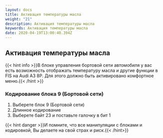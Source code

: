 ```yaml
---
layout: docs
title: Активация температуры масла
weight: "21"
description: Активация температуры масла
keywords: Активация температуры масла
date: 2020-04-19T13:00:40.394Z
---
```

## Активация температуры масла

{{< hint info >}}В блоке управления бортовой сети автомобиля у вас есть возможность отображать температуру масла и другие функции в FIS на Audi A3 8P. Для этого должно быть активировано комфортное меню.{{< /hint >}}

### **Кодирование блока 9 (Бортовой сети)**

1. Выберете блок 9 (Бортовой сети)
2. Длинное кодирование
3. Выберете байт 23 и поставьте галочку в бит 1

{{< hint danger >}}И помните, что все манипуляции с блоками и кодировкой, Вы делаете на свой страх и риск.{{< /hint>}}